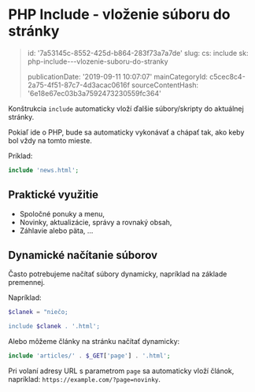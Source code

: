 PHP Include - vloženie súboru do stránky
========================================

> id: '7a53145c-8552-425d-b864-283f73a7a7de'
> slug:
> 	cs: include
> 	sk: php-include---vlozenie-suboru-do-stranky
> 
> publicationDate: '2019-09-11 10:07:07'
> mainCategoryId: c5cec8c4-2a75-4f51-87c7-4d3acac0616f
> sourceContentHash: '6e18e67ec03b3a7592473230559fc364'

Konštrukcia `include` automaticky vloží ďalšie súbory/skripty do aktuálnej stránky.

Pokiaľ ide o PHP, bude sa automaticky vykonávať a chápať tak, ako keby bol vždy na tomto mieste.

Príklad:

```php
include 'news.html';
```

Praktické využitie
-----------------

- Spoločné ponuky a menu,
- Novinky, aktualizácie, správy a rovnaký obsah,
- Záhlavie alebo päta, ...

Dynamické načítanie súborov
--------------------------

Často potrebujeme načítať súbory dynamicky, napríklad na základe premennej.

Napríklad:

```php
$clanek = "niečo;

include $clanek . '.html';
```

Alebo môžeme články na stránku načítať dynamicky:

```php
include 'articles/' . $_GET['page'] . '.html';
```

Pri volaní adresy URL s parametrom `page` sa automaticky vloží článok, napríklad: `https://example.com/?page=novinky`.
